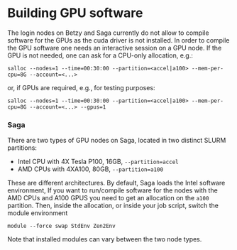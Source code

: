 # Building GPU software

The login nodes on Betzy and Saga currently do not allow to compile software for the GPUs
as the cuda driver is not installed.
In order to compile the GPU software one needs an interactive session on a GPU node.
If the GPU is not needed, one can ask for a CPU-only allocation, e.g.:

```
salloc --nodes=1 --time=00:30:00 --partition=<accel|a100> --mem-per-cpu=8G --account=<...>
```

or, if GPUs are required, e.g., for testing purposes:

```
salloc --nodes=1 --time=00:30:00 --partition=<accel|a100> --mem-per-cpu=8G --account=<...> --gpus=1
```

### Saga

There are two types of GPU nodes on Saga, located in two distinct SLURM partitions:

* Intel CPU  with 4X Tesla P100, 16GB, `--partition=accel`
* AMD CPUs with 4XA100, 80GB, `--partition=a100`

These are different architectures. By default, Saga loads the Intel software environment,
If you want to run/compile software for the nodes with the AMD CPUs and A100 GPUS 
you need to get an allocation on the `a100` partition. Then, inside the allocation,
or inside your job script, switch the module environment

```
module --force swap StdEnv Zen2Env

```  
Note that installed modules can vary between the two node types.
